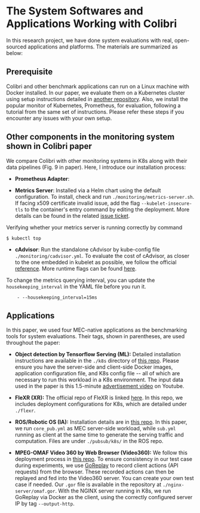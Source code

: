 # The System Softwares and Applications Working with Colibri 

In this research project, we have done system evaluations with real, open-sourced applications and platforms.
The materials are summarized as below:

## Prerequisite

Colibri and other benchmark applications can run on a Linux machine with Docker installed.
In our paper, we evaluate them on a Kubernetes cluster using
setup instructions detailed in [another repository](https://github.com/GTkernel/kubernetes-cluster-deployment).
Also, we install the popular monitor of Kubernetes, Prometheus, for evaluation, 
following a tutorial from the same set of instructions. 
Please refer these steps if you encounter any issues with your own setup.

## Other components in the monitoring system shown in Colibri paper

We compare Colibri with other monitoring systems in K8s along with their data pipelines (Fig. 9 in paper).
Here, I introduce our installation process:

- **Prometheus Adapter**:

- **Metrics Server**: 
Installed via a Helm chart using the default configuration. To install, check and run `./monitoring/metrics-server.sh`.
If facing x509 certificate invalid issue, add the flag `--kubelet-insecure-tls` to the container's entry command by editing the deployment. 
More details can be found in the related [issue ticket](https://github.com/kubernetes-sigs/metrics-server/issues/196).

Verifying whether your metrics server is running correctly by command
```
$ kubectl top
```

- **cAdvisor**:
Run the standalone cAdvisor by kube-config file `./monitoring/cadvisor.yml`. 
To evaluate the cost of cAdvisor, as closer to the one embedded in kubelet as possible, we follow the
official [reference](https://github.com/google/cadvisor/blob/c15f44e578c77800b1b82a7bbb67614364f4aedc/deploy/kubernetes/overlays/examples/cadvisor-args.yaml). More runtime flags can be found [here](https://github.com/google/cadvisor/blob/master/docs/runtime_options.md).

To change the metrics querying interval, you can update the `housekeeping_interval` in the YAML file before you run it.
```
    - --housekeeping_interval=15ms
```

## Applications

In this paper, we used four MEC-native applications as the benchmarking tools for system evaluations. 
Their tags, shown in parentheses, are used throughout the paper:

- **Object detection by Tensorflow Serving (ML):**
Detailed installation instructions are available in the `./k8s` directory of [this repo](https://github.com/GTkernel/object-detector-tf-serve/). 
Please ensure you have the server-side and client-side Docker images, application configuration file, 
and K8s config file -- all of which are necessary to run this workload in a K8s environment.
The input data used in the paper is this 1.5-minute [advertisement video](https://www.youtube.com/watch?v=7_mR0WXNhsA) on Youtube.

- **FleXR (XR):**
The official repo of FleXR is linked [here](https://github.com/gt-flexr/FleXR). 
In this repo, we includes deployment configurations for K8s, which are detailed under `./flexr`.

- **ROS/Robotic OS (IA):**
Installation details are in [this repo](https://github.com/GTkernel/ros). 
In this paper, we run `core_pub.yml` as MEC server-side workload, while `sub.yml` running as client at the same time to 
generate the serving traffic and computation. Files are under `./pubsub/k8s/` in the ROS repo.

- **MPEG-OMAF Video 360 by Web Browser (Video360):**
We follow this deployment process in [this repo](https://github.com/GTkernel/omaf-video-360).
To ensure consistency in our test case during experiments, we use [GoReplay](https://goreplay.org) 
to record client actions (API requests) from the browser. These recorded actions can then be replayed and fed into the Video360 server.
You can create your own test case if needed. Our `.gor` file is available in the repository at `./nginx-server/omaf.gor`. 
With the NGINX server running in K8s, 
we run GoReplay via Docker as the client, using the correctly configured server IP by tag `--output-http`.

